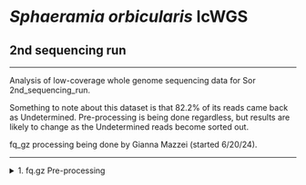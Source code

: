 # _Sphaeramia orbicularis_ lcWGS

## 2nd sequencing run
---
Analysis of low-coverage whole genome sequencing data for Sor 2nd_sequencing_run.

Something to note about this dataset is that 82.2% of its reads came back as Undetermined. Pre-processing is being done regardless, but results are likely to change as the Undetermined reads become sorted out. 

fq_gz processing being done by Gianna Mazzei (started 6/20/24).

---
<details><summary>1. fq.gz Pre-processing</summary>

## 1. fq.gz Pre-processing
→ (*) _denotes steps with MultiQC Report Analyses_
<details><summary>0. Set-up</summary>
<p>

## 0. Set-up

Began by making a new repo on Github titled "pire_sphareamia_orbicularis_lcwgs" 

Then went to my terminal and cloned the repo
```
[hpc-0356@wahab-01 ~]$ cd /archive/carpenterlab/pire/
[hpc-0356@wahab-01 pire]$ git clone {https://github.com/philippinespire/pire_sphaeramia_orbicularis_lcwgs}
```
Get a .gitignore file from another PIRE species repo and copy it here, then push this file to github.
```
[hpc-0356@wahab-01 pire]$ cd pire_sphaeramia_orbicularis_lcwgs
[hpc-0356@wahab-01 pire_sphaeramia_orbicularis_lcwgs]$ cp ../pire_taeniamia_zosterophora_lcwgs/.gitignore .
[hpc-0356@wahab-01 pire_sphaeramia_orbicularis_lcwgs]$ git pull
[hpc-0356@wahab-01 pire_sphaeramia_orbicularis_lcwgs]$ git add .gitignore
[hpc-0356@wahab-01 pire_sphaeramia_orbicularis_lcwgs]$ git commit -m "add gitignore"
[hpc-0356@wahab-01 pire_sphaeramia_orbicularis_lcwgs]$ git push
```
Make second sequencing run directory
```
[hpc-0356@wahab-01 pire_sphaeramia_orbicularis_lcwgs]$ mkdir 2nd_sequencing_run
```
</p>

---
</details>


<details><summary>1. Get raw data</summary>
<p>

## 1. Get raw data

```

[hpc-0356@wahab-01 pire_sphaeramia_orbicularis_lcwgs]$ cd 2nd_sequencing_run
[hpc-0356@wahab-01 2nd_sequencing_run]$ rsync -r /archive/carpenterlab/pire/downloads/sphaeramia_orbicularis/2nd_sequencing_run_lcwgs/fq_raw 2nd_sequencing_run
```

</p>

---
</details>

<details><summary>2. Proofread the decode file</summary>
<p>

## 2. Proofread the decode file
```
[hpc-0356@wahab-01 fq_raw]$ cat Sor_lcwgs-SeqLane_SequenceNameDecode.tsv
```
Checked that I have sequencing data for all individuals in the decode file
```
[hpc-0356@wahab-01 fq_raw]$ ls *1.fq.gz | wc -l 
142
[hpc-0356@wahab-01 fq_raw]$ ls *2.fq.gz | wc -l
142
```
Number of lines:
```
[hpc-0356@wahab-01 fq_raw]$ wc -l Sor_lcwgs-SeqLane_SequenceNameDecode.tsv
71 Sor_lcwgs-SeqLane_SequenceNameDecode.tsv
```
Are there duplicates?
```
[hpc-0356@wahab-01 fq_raw]$ cat Sor_lcwgs-SeqLane_SequenceNameDecode.tsv| sort | uniq | wc -l
71
```
***Skip steps 3 and 4***

</p>

---
</details>

<details><summary>5. Perform a renaming dry run</summary>
<p>

## 5. Perform a renaming dry run

```
[hpc-0356@wahab-01 fq_raw]$ salloc
[hpc-0356@d1-w6420a-24 fq_raw]$ bash /home/e1garcia/shotgun_PIRE/pire_fq_gz_processing/renameFQGZ.bash Sor_lcwgs-SeqLane_SequenceNameDecode.tsv
```

</p>

---
</details>

<details><summary>6. Rename the files</summary>

## 6. Rename the files
```
[hpc-0356@d1-w6420a-24 fq_raw]$ bash /home/e1garcia/shotgun_PIRE/pire_fq_gz_processing/renameFQGZ.bash Sor_lcwgs-SeqLane_SequenceNameDecode.tsv rename
```
---
</details>

<details><summary>7. Check the quality of raw data (*)</summary>
<p>

## 7. Check the quality of raw data (*)

Executed `Multi_FASTQC.sh` 

```
[hpc-0356@d1-w6420a-24 2nd_sequencing_run]$ sbatch /home/e1garcia/shotgun_PIRE/pire_fq_gz_processing/Multi_FASTQC.sh "fq_raw" "fqc_raw_report"  "fq.gz"
```

### MultiQC output (fq_raw/fqc_raw_report.html):
* "Undetermined" read count is 317.9 mil
	* All other reads are between 0-4.6 mil
	* Potential problem with demultiplexing -> (TBD) 
* GC content is higher on average for albatross samples
* Smaller secondary peak around 62% for Per Sequence GC Content
* High adapter content


```  
‣ % duplication - 
	• Alb: 6.2 - 24.5%
 	• Contemp: 10.3 - 33.2%
	• Undertermined: 28.1 - 30.5%
‣ GC content - 
	• Alb: 45 - 54%
 	• Contemp: 39 - 46%
	• Undetermined: 41 - 42%
‣ number of reads - 
	• Alb: 0 - 0.9 mil
 	• Contemp: 0.4 - 4.6 mil
	• Undetermined: 317.9 mil
```
<details><summary>* Multi_FASTQC Report:</summary>
<p>
  
```
Sample Name				% Dups	% GC	M Seqs
Sor-ACeb_001-Ex1-8E-lcwgs-1-2.1		13.1%	42%	0.9
Sor-ACeb_001-Ex1-8E-lcwgs-1-2.2		14.0%	43%	0.9
Sor-ACeb_002-Ex1-9E-lcwgs-1-2.1		21.0%	48%	0.1
Sor-ACeb_002-Ex1-9E-lcwgs-1-2.2		22.0%	50%	0.1
Sor-ACeb_003-Ex1-10E-lcwgs-1-2.1	8.8%	45%	0.3
Sor-ACeb_003-Ex1-10E-lcwgs-1-2.2	9.8%	47%	0.3
Sor-ACeb_004-Ex1-11E-lcwgs-1-2.1	19.5%	50%	0.3
Sor-ACeb_004-Ex1-11E-lcwgs-1-2.2	20.0%	52%	0.3
Sor-ACeb_005-Ex1-12E-lcwgs-1-2.1	18.5%	48%	0.1
Sor-ACeb_005-Ex1-12E-lcwgs-1-2.2	19.8%	51%	0.1
Sor-ACeb_006-Ex1-1F-lcwgs-1-2.1		11.8%	47%	0.0
Sor-ACeb_006-Ex1-1F-lcwgs-1-2.2		13.1%	48%	0.0
Sor-ACeb_007-Ex1-2F-lcwgs-1-2.1		11.4%	47%	0.0
Sor-ACeb_007-Ex1-2F-lcwgs-1-2.2		12.7%	48%	0.0
Sor-ACeb_008-Ex1-3F-lcwgs-1-2.1		10.2%	46%	0.0
Sor-ACeb_008-Ex1-3F-lcwgs-1-2.2		11.4%	47%	0.0
Sor-ACeb_009-Ex1-4F-lcwgs-1-2.1		9.1%	47%	0.0
Sor-ACeb_009-Ex1-4F-lcwgs-1-2.2		10.6%	48%	0.0
Sor-ACeb_010-Ex1-5F-lcwgs-1-2.1		13.7%	46%	0.1
Sor-ACeb_010-Ex1-5F-lcwgs-1-2.2		14.7%	48%	0.1
Sor-ACeb_011-Ex1-6F-lcwgs-1-2.1		17.9%	47%	0.0
Sor-ACeb_011-Ex1-6F-lcwgs-1-2.2		19.7%	49%	0.0
Sor-ACeb_012-Ex1-7F-lcwgs-1-2.1		15.5%	45%	0.1
Sor-ACeb_012-Ex1-7F-lcwgs-1-2.2		16.2%	46%	0.1
Sor-ACeb_013-Ex1-8F-lcwgs-1-2.1		19.5%	49%	0.1
Sor-ACeb_013-Ex1-8F-lcwgs-1-2.2		21.1%	50%	0.1
Sor-ACeb_014-Ex1-9F-lcwgs-1-2.1		14.8%	47%	0.0
Sor-ACeb_014-Ex1-9F-lcwgs-1-2.2		15.8%	48%	0.0
Sor-ACeb_015-Ex1-10F-lcwgs-1-2.1	14.7%	45%	0.1
Sor-ACeb_015-Ex1-10F-lcwgs-1-2.2	15.9%	47%	0.1
Sor-ACeb_016-Ex1-11F-lcwgs-1-2.1	19.4%	51%	0.4
Sor-ACeb_016-Ex1-11F-lcwgs-1-2.2	19.7%	54%	0.4
Sor-ACeb_017-Ex1-12F-lcwgs-1-2.1	24.1%	49%	0.3
Sor-ACeb_017-Ex1-12F-lcwgs-1-2.2	24.5%	54%	0.3
Sor-ACeb_018-Ex1-1G-lcwgs-1-2.1		11.4%	44%	0.1
Sor-ACeb_018-Ex1-1G-lcwgs-1-2.2		12.9%	45%	0.1
Sor-ACeb_019-Ex1-3G-lcwgs-1-2.1		7.7%	43%	0.0
Sor-ACeb_019-Ex1-3G-lcwgs-1-2.2		9.4%	44%	0.0
Sor-ACeb_020-Ex1-2G-lcwgs-1-2.1		8.3%	44%	0.0
Sor-ACeb_020-Ex1-2G-lcwgs-1-2.2		10.2%	45%	0.0
Sor-ACeb_021-Ex1-4G-lcwgs-1-2.1		6.2%	45%	0.0
Sor-ACeb_021-Ex1-4G-lcwgs-1-2.2		9.1%	46%	0.0
Sor-ACeb_022-Ex1-5G-lcwgs-1-2.1		14.1%	47%	0.0
Sor-ACeb_022-Ex1-5G-lcwgs-1-2.2		15.6%	49%	0.0
Sor-CPnd_001-Ex1-3E-lcwgs-1-2.1		14.9%	42%	1.5
Sor-CPnd_001-Ex1-3E-lcwgs-1-2.2		16.4%	42%	1.5
Sor-CPnd_002-Ex1-5E-lcwgs-1-2.1		11.1%	43%	0.9
Sor-CPnd_002-Ex1-5E-lcwgs-1-2.2		12.4%	44%	0.9
Sor-CPnd_003-Ex1-2B-lcwgs-1-2.1		12.2%	42%	0.7
Sor-CPnd_003-Ex1-2B-lcwgs-1-2.2		13.8%	43%	0.7
Sor-CPnd_004-Ex1-1G-lcwgs-1-2.1		14.9%	42%	2.1
Sor-CPnd_004-Ex1-1G-lcwgs-1-2.2		16.3%	42%	2.1
Sor-CPnd_005-Ex1-3D-lcwgs-1-2.1		19.6%	40%	1.5
Sor-CPnd_005-Ex1-3D-lcwgs-1-2.2		21.6%	41%	1.5
Sor-CPnd_006-Ex1-2D-lcwgs-1-2.1		12.6%	43%	1.4
Sor-CPnd_006-Ex1-2D-lcwgs-1-2.2		14.1%	43%	1.4
Sor-CPnd_007-Ex1-1C-lcwgs-1-2.1		13.9%	43%	0.8
Sor-CPnd_007-Ex1-1C-lcwgs-1-2.2		15.9%	43%	0.8
Sor-CPnd_008-Ex1-1A-lcwgs-1-2.1		28.7%	39%	3.7
Sor-CPnd_008-Ex1-1A-lcwgs-1-2.2		33.2%	40%	3.7
Sor-CPnd_009-Ex1-6A-lcwgs-1-2.1		22.0%	41%	3.3
Sor-CPnd_009-Ex1-6A-lcwgs-1-2.2		24.2%	42%	3.3
Sor-CPnd_010-Ex1-1H-lcwgs-1-2.1		10.3%	42%	0.5
Sor-CPnd_010-Ex1-1H-lcwgs-1-2.2		12.0%	42%	0.5
Sor-CPnd_012-Ex1-5B-lcwgs-1-2.1		14.2%	42%	0.5
Sor-CPnd_012-Ex1-5B-lcwgs-1-2.2		15.7%	44%	0.5
Sor-CPnd_013-Ex1-7F-lcwgs-1-2.1		10.8%	43%	0.8
Sor-CPnd_013-Ex1-7F-lcwgs-1-2.2		12.7%	43%	0.8
Sor-CPnd_014-Ex1-1F-lcwgs-1-2.1		15.9%	42%	4.6
Sor-CPnd_014-Ex1-1F-lcwgs-1-2.2		17.3%	42%	4.6
Sor-CPnd_015-Ex1-5F-lcwgs-1-2.1		10.9%	44%	0.5
Sor-CPnd_015-Ex1-5F-lcwgs-1-2.2		12.4%	45%	0.5
Sor-CPnd_016-Ex1-1B-lcwgs-1-2.1		23.2%	40%	1.5
Sor-CPnd_016-Ex1-1B-lcwgs-1-2.2		26.0%	41%	1.5
Sor-CPnd_017-Ex1-3G-lcwgs-1-2.1		11.1%	42%	0.6
Sor-CPnd_017-Ex1-3G-lcwgs-1-2.2		12.6%	42%	0.6
Sor-CPnd_018-Ex1-1E-lcwgs-1-2.1		14.0%	43%	2.2
Sor-CPnd_018-Ex1-1E-lcwgs-1-2.2		15.6%	43%	2.2
Sor-CPnd_019-Ex1-6G-lcwgs-1-2.1		18.6%	42%	1.4
Sor-CPnd_019-Ex1-6G-lcwgs-1-2.2		20.3%	43%	1.4
Sor-CPnd_020-Ex1-2E-lcwgs-1-2.1		14.3%	41%	1.6
Sor-CPnd_020-Ex1-2E-lcwgs-1-2.2		15.8%	42%	1.6
Sor-CPnd_022-Ex1-7C-lcwgs-1-2.1		19.9%	42%	1.6
Sor-CPnd_022-Ex1-7C-lcwgs-1-2.2		22.0%	43%	1.6
Sor-CPnd_024-Ex1-5G-lcwgs-1-2.1		11.0%	43%	0.4
Sor-CPnd_024-Ex1-5G-lcwgs-1-2.2		12.3%	44%	0.4
Sor-CPnd_026-Ex1-3H-lcwgs-1-2.1		14.8%	41%	0.7
Sor-CPnd_026-Ex1-3H-lcwgs-1-2.2		16.7%	41%	0.7
Sor-CPnd_027-Ex1-3C-lcwgs-1-2.1		19.9%	40%	1.3
Sor-CPnd_027-Ex1-3C-lcwgs-1-2.2		22.1%	41%	1.3
Sor-CPnd_028-Ex1-3A-lcwgs-1-2.1		20.5%	41%	1.7
Sor-CPnd_028-Ex1-3A-lcwgs-1-2.2		22.7%	41%	1.7
Sor-CPnd_029-Ex1-8E-lcwgs-1-2.1		18.6%	42%	2.4
Sor-CPnd_029-Ex1-8E-lcwgs-1-2.2		20.6%	42%	2.4
Sor-CPnd_030-Ex1-2H-lcwgs-1-2.1		11.8%	42%	0.8
Sor-CPnd_030-Ex1-2H-lcwgs-1-2.2		13.2%	43%	0.8
Sor-CPnd_031-Ex1-5D-lcwgs-1-2.1		15.5%	41%	1.1
Sor-CPnd_031-Ex1-5D-lcwgs-1-2.2		17.5%	42%	1.1
Sor-CPnd_033-Ex1-2F-lcwgs-1-2.1		11.2%	42%	0.7
Sor-CPnd_033-Ex1-2F-lcwgs-1-2.2		12.7%	42%	0.7
Sor-CPnd_034-Ex1-4G-lcwgs-1-2.1		11.9%	44%	0.4
Sor-CPnd_034-Ex1-4G-lcwgs-1-2.2		13.0%	45%	0.4
Sor-CPnd_036-Ex1-5C-lcwgs-1-2.1		16.0%	42%	1.1
Sor-CPnd_036-Ex1-5C-lcwgs-1-2.2		17.7%	44%	1.1
Sor-CPnd_037-Ex1-6C-lcwgs-1-2.1		25.8%	42%	1.5
Sor-CPnd_037-Ex1-6C-lcwgs-1-2.2		27.8%	45%	1.5
Sor-CPnd_038-Ex1-2A-lcwgs-1-2.1		17.7%	41%	1.1
Sor-CPnd_038-Ex1-2A-lcwgs-1-2.2		20.0%	41%	1.1
Sor-CPnd_041-Ex1-7A-lcwgs-1-2.1		15.5%	43%	1.8
Sor-CPnd_041-Ex1-7A-lcwgs-1-2.2		17.2%	43%	1.8
Sor-CPnd_043-Ex1-1D-lcwgs-1-2.1		18.3%	41%	2.2
Sor-CPnd_043-Ex1-1D-lcwgs-1-2.2		20.3%	41%	2.2
Sor-CPnd_044-Ex1-8G-lcwgs-1-2.1		15.2%	43%	1.3
Sor-CPnd_044-Ex1-8G-lcwgs-1-2.2		16.6%	43%	1.3
Sor-CPnd_045-Ex1-7B-lcwgs-1-2.1		20.9%	41%	1.8
Sor-CPnd_045-Ex1-7B-lcwgs-1-2.2		23.1%	42%	1.8
Sor-CPnd_046-Ex1-5A-lcwgs-1-2.1		15.4%	44%	0.5
Sor-CPnd_046-Ex1-5A-lcwgs-1-2.2		17.1%	46%	0.5
Sor-CPnd_049-Ex1-3B-lcwgs-1-2.1		13.2%	41%	0.5
Sor-CPnd_049-Ex1-3B-lcwgs-1-2.2		15.0%	42%	0.5
Sor-CPnd_050-Ex1-3F-lcwgs-1-2.1		16.8%	42%	2.0
Sor-CPnd_050-Ex1-3F-lcwgs-1-2.2		18.6%	42%	2.0
Sor-CPnd_052-Ex1-6D-lcwgs-1-2.1		13.8%	42%	1.0
Sor-CPnd_052-Ex1-6D-lcwgs-1-2.2		15.5%	43%	1.0
Sor-CPnd_053-Ex1-2C-lcwgs-1-2.1		15.9%	41%	1.0
Sor-CPnd_053-Ex1-2C-lcwgs-1-2.2		18.0%	42%	1.0
Sor-CPnd_054-Ex1-8F-lcwgs-1-2.1		10.7%	45%	0.5
Sor-CPnd_054-Ex1-8F-lcwgs-1-2.2		12.2%	46%	0.5
Sor-CPnd_055-Ex1-7G-lcwgs-1-2.1		14.9%	43%	1.3
Sor-CPnd_055-Ex1-7G-lcwgs-1-2.2		16.4%	43%	1.3
Sor-CPnd_058-Ex1-2G-lcwgs-1-2.1		10.5%	42%	0.7
Sor-CPnd_058-Ex1-2G-lcwgs-1-2.2		11.8%	42%	0.7
Sor-CPnd_063-Ex1-7D-lcwgs-1-2.1		14.2%	43%	1.3
Sor-CPnd_063-Ex1-7D-lcwgs-1-2.2		15.8%	43%	1.3
Sor-CPnd_066-Ex1-8B-lcwgs-1-2.1		17.2%	42%	0.9
Sor-CPnd_066-Ex1-8B-lcwgs-1-2.2		19.1%	43%	0.9
Sor-CPnd_069-Ex1-6B-lcwgs-1-2.1		22.3%	41%	1.2
Sor-CPnd_069-Ex1-6B-lcwgs-1-2.2		24.5%	43%	1.2
Sor-CPnd_072-Ex1-8C-lcwgs-1-2.1		25.0%	41%	2.7
Sor-CPnd_072-Ex1-8C-lcwgs-1-2.2		27.9%	42%	2.7

Undetermined.1				28.1%	41%	317.9
Undetermined.2				30.5%	42%	317.9
```
  
</p>
</details>

</p>

---
</details>

<details><summary>8. First trim (*)</summary>
<p>

## 8. First trim (*)
```
[hpc-0356@d1-w6420a-24 2nd_sequencing_run]$ sbatch /home/e1garcia/shotgun_PIRE/pire_fq_gz_processing/runFASTP_1st_trim.sbatch fq_raw fq_fp1
```

### Review the FastQC output (fq_fp1/1st_fastp_report.html):
After 1st trim:
*  High % adapter levels for Albatross samples, more variable for Contemporary
*  Low number of reads, besides the undetermined sample

```  
‣ % duplication - 
    	• Alb: 5-15.9%
	• Contemp: 9.2-32.9%
	• Undetermined: 19.5%	
‣ GC content -
    	• Alb: 32.7-45%
	• Contemp: 37-39%
	• Undetermined: 37.9%	
‣ passing filter - 
    	• Alb: 83.8-96%
     	• Contemp: 91.9-97.4%
	• Undetermined: 95.7%	
‣ % adapter - 
    	• Alb: 61.8-96.3%
     	• Contemp: 17.2-71.8%
	• Undetermined: 54.4%
‣ number of reads - 
    	• Alb: 0-1.6 mil
     	• Contemp: 0.8-9 mil
	• Undetermined: 635.8 mil
```
<details><summary>* 1st FASTP Report:</summary>
<p>
  
```
Sample Name	      % Duplication  GC content  % PF	% Adapter
Sor-ACeb_001-Ex1-8E-lcwgs-1-2	8.3%	32.7%	94.8%	90.2%
Sor-ACeb_002-Ex1-9E-lcwgs-1-2	9.7%	38.7%	89.3%	83.1%
Sor-ACeb_003-Ex1-10E-lcwgs-1-2	7.7%	35.7%	96.0%	96.3%
Sor-ACeb_004-Ex1-11E-lcwgs-1-2	6.6%	36.7%	86.8%	92.2%
Sor-ACeb_005-Ex1-12E-lcwgs-1-2	11.4%	42.4%	89.9%	75.6%
Sor-ACeb_006-Ex1-1F-lcwgs-1-2	7.0%	39.1%	92.6%	83.3%
Sor-ACeb_007-Ex1-2F-lcwgs-1-2	6.5%	38.2%	91.1%	81.9%
Sor-ACeb_008-Ex1-3F-lcwgs-1-2	7.3%	36.1%	93.7%	89.4%
Sor-ACeb_009-Ex1-4F-lcwgs-1-2	6.9%	36.2%	93.6%	94.3%
Sor-ACeb_010-Ex1-5F-lcwgs-1-2	8.4%	38.4%	92.5%	89.3%
Sor-ACeb_011-Ex1-6F-lcwgs-1-2	14.8%	43.9%	93.6%	62.2%
Sor-ACeb_012-Ex1-7F-lcwgs-1-2	7.9%	36.1%	93.5%	90.7%
Sor-ACeb_013-Ex1-8F-lcwgs-1-2	15.9%	45.1%	93.6%	61.8%
Sor-ACeb_014-Ex1-9F-lcwgs-1-2	10.9%	39.7%	93.4%	82.6%
Sor-ACeb_015-Ex1-10F-lcwgs-1-2	9.3%	37.6%	92.3%	88.5%
Sor-ACeb_016-Ex1-11F-lcwgs-1-2	6.5%	39.5%	85.9%	91.3%
Sor-ACeb_017-Ex1-12F-lcwgs-1-2	9.3%	38.9%	83.8%	86.6%
Sor-ACeb_018-Ex1-1G-lcwgs-1-2	8.2%	37.5%	94.7%	82.0%
Sor-ACeb_019-Ex1-3G-lcwgs-1-2	5.7%	36.5%	94.6%	77.1%
Sor-ACeb_020-Ex1-2G-lcwgs-1-2	6.0%	36.9%	93.2%	78.9%
Sor-ACeb_021-Ex1-4G-lcwgs-1-2	5.0%	36.4%	93.5%	86.8%
Sor-ACeb_022-Ex1-5G-lcwgs-1-2	11.5%	43.5%	93.3%	70.9%
Sor-CPnd_001-Ex1-3E-lcwgs-1-2	13.0%	37.7%	96.7%	65.6%
Sor-CPnd_002-Ex1-5E-lcwgs-1-2	11.5%	38.4%	95.9%	71.8%
Sor-CPnd_003-Ex1-2B-lcwgs-1-2	14.5%	38.6%	96.6%	57.9%
Sor-CPnd_004-Ex1-1G-lcwgs-1-2	11.5%	38.0%	97.1%	64.6%
Sor-CPnd_005-Ex1-3D-lcwgs-1-2	18.0%	38.0%	96.9%	43.3%
Sor-CPnd_006-Ex1-2D-lcwgs-1-2	14.1%	38.2%	96.4%	62.2%
Sor-CPnd_007-Ex1-1C-lcwgs-1-2	13.4%	39.3%	96.2%	55.2%
Sor-CPnd_008-Ex1-1A-lcwgs-1-2	32.9%	38.5%	96.4%	17.2%
Sor-CPnd_009-Ex1-6A-lcwgs-1-2	22.8%	38.8%	96.6%	47.6%
Sor-CPnd_010-Ex1-1H-lcwgs-1-2	10.9%	38.1%	96.9%	60.8%
Sor-CPnd_012-Ex1-5B-lcwgs-1-2	15.0%	38.5%	95.1%	56.9%
Sor-CPnd_013-Ex1-7F-lcwgs-1-2	12.1%	37.8%	96.0%	61.6%
Sor-CPnd_014-Ex1-1F-lcwgs-1-2	14.8%	38.3%	97.4%	58.1%
Sor-CPnd_015-Ex1-5F-lcwgs-1-2	10.8%	38.7%	94.6%	69.1%
Sor-CPnd_016-Ex1-1B-lcwgs-1-2	21.3%	38.5%	96.4%	29.3%
Sor-CPnd_017-Ex1-3G-lcwgs-1-2	10.8%	37.5%	96.6%	67.0%
Sor-CPnd_018-Ex1-1E-lcwgs-1-2	13.2%	38.3%	97.1%	63.8%
Sor-CPnd_019-Ex1-6G-lcwgs-1-2	16.5%	38.3%	96.2%	58.4%
Sor-CPnd_020-Ex1-2E-lcwgs-1-2	15.7%	37.7%	96.5%	57.8%
Sor-CPnd_022-Ex1-7C-lcwgs-1-2	17.6%	37.9%	95.7%	51.2%
Sor-CPnd_024-Ex1-5G-lcwgs-1-2	11.2%	38.1%	95.5%	67.8%
Sor-CPnd_026-Ex1-3H-lcwgs-1-2	16.0%	37.9%	97.0%	52.2%
Sor-CPnd_027-Ex1-3C-lcwgs-1-2	20.1%	38.1%	96.9%	41.1%
Sor-CPnd_028-Ex1-3A-lcwgs-1-2	19.8%	38.2%	96.5%	45.0%
Sor-CPnd_029-Ex1-8E-lcwgs-1-2	15.7%	37.4%	96.0%	57.8%
Sor-CPnd_030-Ex1-2H-lcwgs-1-2	13.5%	38.1%	96.6%	63.5%
Sor-CPnd_031-Ex1-5D-lcwgs-1-2	17.5%	38.2%	96.6%	51.2%
Sor-CPnd_033-Ex1-2F-lcwgs-1-2	12.5%	37.6%	96.2%	61.5%
Sor-CPnd_034-Ex1-4G-lcwgs-1-2	11.8%	38.5%	95.5%	71.0%
Sor-CPnd_036-Ex1-5C-lcwgs-1-2	16.2%	37.9%	94.9%	59.3%
Sor-CPnd_037-Ex1-6C-lcwgs-1-2	20.3%	38.1%	92.0%	51.3%
Sor-CPnd_038-Ex1-2A-lcwgs-1-2	21.4%	38.1%	96.4%	41.4%
Sor-CPnd_041-Ex1-7A-lcwgs-1-2	13.2%	39.0%	95.9%	63.8%
Sor-CPnd_043-Ex1-1D-lcwgs-1-2	15.7%	38.1%	96.9%	49.3%
Sor-CPnd_044-Ex1-8G-lcwgs-1-2	13.1%	37.7%	95.4%	61.7%
Sor-CPnd_045-Ex1-7B-lcwgs-1-2	18.5%	38.2%	96.1%	43.8%
Sor-CPnd_046-Ex1-5A-lcwgs-1-2	12.3%	38.4%	91.9%	65.9%
Sor-CPnd_049-Ex1-3B-lcwgs-1-2	14.2%	38.1%	96.9%	55.8%
Sor-CPnd_050-Ex1-3F-lcwgs-1-2	14.5%	38.1%	96.8%	58.7%
Sor-CPnd_052-Ex1-6D-lcwgs-1-2	12.7%	37.5%	95.7%	68.8%
Sor-CPnd_053-Ex1-2C-lcwgs-1-2	18.8%	38.2%	96.2%	48.7%
Sor-CPnd_054-Ex1-8F-lcwgs-1-2	9.2%	38.2%	94.1%	71.4%
Sor-CPnd_055-Ex1-7G-lcwgs-1-2	11.1%	37.3%	95.3%	67.0%
Sor-CPnd_058-Ex1-2G-lcwgs-1-2	11.4%	37.2%	96.3%	67.1%
Sor-CPnd_063-Ex1-7D-lcwgs-1-2	12.2%	37.8%	96.1%	64.0%
Sor-CPnd_066-Ex1-8B-lcwgs-1-2	16.8%	38.2%	95.0%	48.9%
Sor-CPnd_069-Ex1-6B-lcwgs-1-2	21.6%	38.5%	95.0%	44.7%
Sor-CPnd_072-Ex1-8C-lcwgs-1-2	23.4%	38.2%	95.6%	37.1%

Undetermined			19.5%	37.9%	95.7%	54.4%
```

</p>
</details>

</p>

---
</details>

<details><summary>9. Remove duplicates with clumpify (*)</summary>
<p>

## 9. Remove duplicates with clumpify (*)

### 9a. Remove duplicates
```
[hpc-0356@wahab-01 2nd_sequencing_run]$ bash /home/e1garcia/shotgun_PIRE/pire_fq_gz_processing/runCLUMPIFY_r1r2_array.bash fq_fp1 fq_fp1_clmp /scratch/hpc-0356 20
```

### 9c. Check duplicate removal success

Clumpify Successfully worked on all samples

```
[hpc-0356@wahab-01 2nd_sequencing_run]$ salloc
[hpc-0356@d1-w6420a-13 2nd_sequencing_run]$ enable_lmod
[hpc-0356@d1-w6420a-13 2nd_sequencing_run]$ module load container_env R/4.3 
[hpc-0356@d1-w6420a-13 2nd_sequencing_run]$ crun R < /home/e1garcia/shotgun_PIRE/pire_fq_gz_processing/checkClumpify_EG.R --no-save
[hpc-0356@d1-w6420a-13 2nd_sequencing_run]$ exit
```

### 9d. Clean the scratch drive

```
[hpc-0356@wahab-01 2nd_sequencing_run]$ sbatch /home/e1garcia/shotgun_PIRE/pire_fq_gz_processing/cleanSCRATCH.sbatch /scratch/hpc-0356 "*clumpify*temp*"
Submitted batch job 3274081
```

### 9e. Generate metadata on deduplicated FASTQ files (*)

```
[hpc-0356@wahab-01 2nd_sequencing_run]$ sbatch /home/e1garcia/shotgun_PIRE/pire_fq_gz_processing/Multi_FASTQC.sh "fq_fp1_clmp" "fqc_clmp_report"  "fq.gz"
Submitted batch job 3274084
```

**Results** (fq_fp1_clmp/fqc_clmp_report.html): 
* no samples found with any adapter content
* GC content remained the same
* 35/44 Albatross samples flagged or failed for Per Sequence GC Content
	* 1 Contemporary flagged: `Sor-CPnd_038-Ex1-2A-lcwgs-1-2.clmp.r1`

```
‣ % duplication - 
    • Alb: 0.3-1.9%
    • Contemp: 0.9-5.9%
    • Undetermined: 6.2 - 8.0%
‣ GC content - 
    • Alb: 32 - 44%
    • Contemp: 37 - 39%
    • Undetermined: 37%
‣ length - 
    • Alb: 70-105 bp
    • Contemp: 99-139 bp
    • Undetermined: 122 bp
‣ number of reads -
    • Alb: 0.0-0.7 mil
    • Contemp: 0.3-3.7 mil
    • Undetermined: 199.7 mil
```

<details><summary>* 1st FASTP Report:</summary>
<p>
	
```
Sample Name				% Dups	% GC	Length	M Seqs
Sor-ACeb_001-Ex1-8E-lcwgs-1-2.clmp.r1	1.0%	32%	90 bp	0.7
Sor-ACeb_001-Ex1-8E-lcwgs-1-2.clmp.r2	1.2%	32%	90 bp	0.7
Sor-ACeb_002-Ex1-9E-lcwgs-1-2.clmp.r1	1.4%	38%	88 bp	0.1
Sor-ACeb_002-Ex1-9E-lcwgs-1-2.clmp.r2	1.4%	38%	88 bp	0.1
Sor-ACeb_003-Ex1-10E-lcwgs-1-2.clmp.r1	0.3%	35%	76 bp	0.3
Sor-ACeb_003-Ex1-10E-lcwgs-1-2.clmp.r2	0.4%	35%	76 bp	0.3
Sor-ACeb_004-Ex1-11E-lcwgs-1-2.clmp.r1	0.7%	36%	70 bp	0.2
Sor-ACeb_004-Ex1-11E-lcwgs-1-2.clmp.r2	0.6%	36%	70 bp	0.2
Sor-ACeb_005-Ex1-12E-lcwgs-1-2.clmp.r1	1.3%	41%	95 bp	0.0
Sor-ACeb_005-Ex1-12E-lcwgs-1-2.clmp.r2	1.3%	41%	95 bp	0.0
Sor-ACeb_006-Ex1-1F-lcwgs-1-2.clmp.r1	0.7%	39%	91 bp	0.0
Sor-ACeb_006-Ex1-1F-lcwgs-1-2.clmp.r2	0.8%	39%	91 bp	0.0
Sor-ACeb_007-Ex1-2F-lcwgs-1-2.clmp.r1	0.7%	38%	90 bp	0.0
Sor-ACeb_007-Ex1-2F-lcwgs-1-2.clmp.r2	0.7%	38%	90 bp	0.0
Sor-ACeb_008-Ex1-3F-lcwgs-1-2.clmp.r1	0.4%	36%	82 bp	0.0
Sor-ACeb_008-Ex1-3F-lcwgs-1-2.clmp.r2	0.5%	36%	82 bp	0.0
Sor-ACeb_009-Ex1-4F-lcwgs-1-2.clmp.r1	0.3%	36%	75 bp	0.0
Sor-ACeb_009-Ex1-4F-lcwgs-1-2.clmp.r2	0.5%	36%	76 bp	0.0
Sor-ACeb_010-Ex1-5F-lcwgs-1-2.clmp.r1	0.9%	38%	84 bp	0.1
Sor-ACeb_010-Ex1-5F-lcwgs-1-2.clmp.r2	0.9%	38%	84 bp	0.1
Sor-ACeb_011-Ex1-6F-lcwgs-1-2.clmp.r1	1.5%	43%	105 bp	0.0
Sor-ACeb_011-Ex1-6F-lcwgs-1-2.clmp.r2	1.7%	43%	105 bp	0.0
Sor-ACeb_012-Ex1-7F-lcwgs-1-2.clmp.r1	1.2%	36%	88 bp	0.1
Sor-ACeb_012-Ex1-7F-lcwgs-1-2.clmp.r2	1.1%	36%	88 bp	0.1
Sor-ACeb_013-Ex1-8F-lcwgs-1-2.clmp.r1	1.8%	44%	105 bp	0.0
Sor-ACeb_013-Ex1-8F-lcwgs-1-2.clmp.r2	1.9%	44%	105 bp	0.0
Sor-ACeb_014-Ex1-9F-lcwgs-1-2.clmp.r1	1.2%	39%	88 bp	0.0
Sor-ACeb_014-Ex1-9F-lcwgs-1-2.clmp.r2	1.2%	39%	88 bp	0.0
Sor-ACeb_015-Ex1-10F-lcwgs-1-2.clmp.r1	1.0%	37%	88 bp	0.0
Sor-ACeb_015-Ex1-10F-lcwgs-1-2.clmp.r2	0.9%	37%	88 bp	0.0
Sor-ACeb_016-Ex1-11F-lcwgs-1-2.clmp.r1	0.7%	39%	71 bp	0.3
Sor-ACeb_016-Ex1-11F-lcwgs-1-2.clmp.r2	0.7%	39%	71 bp	0.3
Sor-ACeb_017-Ex1-12F-lcwgs-1-2.clmp.r1	1.0%	38%	80 bp	0.2
Sor-ACeb_017-Ex1-12F-lcwgs-1-2.clmp.r2	0.9%	38%	80 bp	0.2
Sor-ACeb_018-Ex1-1G-lcwgs-1-2.clmp.r1	0.9%	37%	99 bp	0.0
Sor-ACeb_018-Ex1-1G-lcwgs-1-2.clmp.r2	1.1%	37%	99 bp	0.0
Sor-ACeb_019-Ex1-3G-lcwgs-1-2.clmp.r1	0.5%	36%	99 bp	0.0
Sor-ACeb_019-Ex1-3G-lcwgs-1-2.clmp.r2	0.8%	36%	99 bp	0.0
Sor-ACeb_020-Ex1-2G-lcwgs-1-2.clmp.r1	0.7%	36%	96 bp	0.0
Sor-ACeb_020-Ex1-2G-lcwgs-1-2.clmp.r2	1.0%	36%	96 bp	0.0
Sor-ACeb_021-Ex1-4G-lcwgs-1-2.clmp.r1	0.8%	36%	87 bp	0.0
Sor-ACeb_021-Ex1-4G-lcwgs-1-2.clmp.r2	1.2%	36%	87 bp	0.0
Sor-ACeb_022-Ex1-5G-lcwgs-1-2.clmp.r1	1.3%	42%	98 bp	0.0
Sor-ACeb_022-Ex1-5G-lcwgs-1-2.clmp.r2	1.4%	42%	98 bp	0.0
Sor-CPnd_001-Ex1-3E-lcwgs-1-2.clmp.r1	1.5%	37%	110 bp	1.3
Sor-CPnd_001-Ex1-3E-lcwgs-1-2.clmp.r2	1.8%	37%	110 bp	1.3
Sor-CPnd_002-Ex1-5E-lcwgs-1-2.clmp.r1	1.2%	38%	99 bp	0.7
Sor-CPnd_002-Ex1-5E-lcwgs-1-2.clmp.r2	1.4%	38%	99 bp	0.7
Sor-CPnd_003-Ex1-2B-lcwgs-1-2.clmp.r1	1.5%	38%	113 bp	0.6
Sor-CPnd_003-Ex1-2B-lcwgs-1-2.clmp.r2	1.8%	38%	113 bp	0.6
Sor-CPnd_004-Ex1-1G-lcwgs-1-2.clmp.r1	1.4%	38%	112 bp	1.7
Sor-CPnd_004-Ex1-1G-lcwgs-1-2.clmp.r2	1.7%	38%	112 bp	1.7
Sor-CPnd_005-Ex1-3D-lcwgs-1-2.clmp.r1	2.3%	38%	126 bp	1.2
Sor-CPnd_005-Ex1-3D-lcwgs-1-2.clmp.r2	2.8%	38%	126 bp	1.2
Sor-CPnd_006-Ex1-2D-lcwgs-1-2.clmp.r1	1.6%	38%	109 bp	1.1
Sor-CPnd_006-Ex1-2D-lcwgs-1-2.clmp.r2	1.9%	38%	109 bp	1.1
Sor-CPnd_007-Ex1-1C-lcwgs-1-2.clmp.r1	1.4%	39%	117 bp	0.6
Sor-CPnd_007-Ex1-1C-lcwgs-1-2.clmp.r2	1.7%	39%	117 bp	0.6
Sor-CPnd_008-Ex1-1A-lcwgs-1-2.clmp.r1	4.2%	38%	139 bp	2.4
Sor-CPnd_008-Ex1-1A-lcwgs-1-2.clmp.r2	5.9%	38%	139 bp	2.4
Sor-CPnd_009-Ex1-6A-lcwgs-1-2.clmp.r1	2.4%	38%	121 bp	2.4
Sor-CPnd_009-Ex1-6A-lcwgs-1-2.clmp.r2	3.3%	38%	121 bp	2.4
Sor-CPnd_010-Ex1-1H-lcwgs-1-2.clmp.r1	1.1%	38%	114 bp	0.4
Sor-CPnd_010-Ex1-1H-lcwgs-1-2.clmp.r2	1.5%	38%	114 bp	0.4
Sor-CPnd_012-Ex1-5B-lcwgs-1-2.clmp.r1	1.5%	38%	111 bp	0.4
Sor-CPnd_012-Ex1-5B-lcwgs-1-2.clmp.r2	1.9%	38%	111 bp	0.4
Sor-CPnd_013-Ex1-7F-lcwgs-1-2.clmp.r1	1.3%	37%	112 bp	0.7
Sor-CPnd_013-Ex1-7F-lcwgs-1-2.clmp.r2	1.7%	37%	112 bp	0.7
Sor-CPnd_014-Ex1-1F-lcwgs-1-2.clmp.r1	2.0%	38%	117 bp	3.7
Sor-CPnd_014-Ex1-1F-lcwgs-1-2.clmp.r2	2.6%	38%	117 bp	3.7
Sor-CPnd_015-Ex1-5F-lcwgs-1-2.clmp.r1	1.1%	38%	100 bp	0.4
Sor-CPnd_015-Ex1-5F-lcwgs-1-2.clmp.r2	1.3%	38%	100 bp	0.4
Sor-CPnd_016-Ex1-1B-lcwgs-1-2.clmp.r1	2.4%	38%	133 bp	1.1
Sor-CPnd_016-Ex1-1B-lcwgs-1-2.clmp.r2	3.1%	38%	133 bp	1.1
Sor-CPnd_017-Ex1-3G-lcwgs-1-2.clmp.r1	1.1%	37%	108 bp	0.5
Sor-CPnd_017-Ex1-3G-lcwgs-1-2.clmp.r2	1.4%	37%	108 bp	0.5
Sor-CPnd_018-Ex1-1E-lcwgs-1-2.clmp.r1	1.4%	38%	111 bp	1.8
Sor-CPnd_018-Ex1-1E-lcwgs-1-2.clmp.r2	1.9%	38%	111 bp	1.8
Sor-CPnd_019-Ex1-6G-lcwgs-1-2.clmp.r1	1.7%	38%	111 bp	1.1
Sor-CPnd_019-Ex1-6G-lcwgs-1-2.clmp.r2	2.2%	38%	111 bp	1.1
Sor-CPnd_020-Ex1-2E-lcwgs-1-2.clmp.r1	1.8%	37%	114 bp	1.3
Sor-CPnd_020-Ex1-2E-lcwgs-1-2.clmp.r2	2.3%	37%	115 bp	1.3
Sor-CPnd_022-Ex1-7C-lcwgs-1-2.clmp.r1	1.9%	38%	116 bp	1.3
Sor-CPnd_022-Ex1-7C-lcwgs-1-2.clmp.r2	2.5%	38%	116 bp	1.3
Sor-CPnd_024-Ex1-5G-lcwgs-1-2.clmp.r1	1.2%	38%	103 bp	0.4
Sor-CPnd_024-Ex1-5G-lcwgs-1-2.clmp.r2	1.4%	38%	103 bp	0.4
Sor-CPnd_026-Ex1-3H-lcwgs-1-2.clmp.r1	1.7%	38%	119 bp	0.5
Sor-CPnd_026-Ex1-3H-lcwgs-1-2.clmp.r2	2.1%	38%	119 bp	0.5
Sor-CPnd_027-Ex1-3C-lcwgs-1-2.clmp.r1	2.2%	38%	127 bp	1.0
Sor-CPnd_027-Ex1-3C-lcwgs-1-2.clmp.r2	2.8%	38%	127 bp	1.0
Sor-CPnd_028-Ex1-3A-lcwgs-1-2.clmp.r1	2.3%	38%	122 bp	1.3
Sor-CPnd_028-Ex1-3A-lcwgs-1-2.clmp.r2	2.9%	38%	122 bp	1.3
Sor-CPnd_029-Ex1-8E-lcwgs-1-2.clmp.r1	2.0%	37%	111 bp	1.9
Sor-CPnd_029-Ex1-8E-lcwgs-1-2.clmp.r2	2.4%	37%	111 bp	1.9
Sor-CPnd_030-Ex1-2H-lcwgs-1-2.clmp.r1	1.5%	38%	109 bp	0.6
Sor-CPnd_030-Ex1-2H-lcwgs-1-2.clmp.r2	1.8%	38%	109 bp	0.6
Sor-CPnd_031-Ex1-5D-lcwgs-1-2.clmp.r1	2.0%	38%	116 bp	0.9
Sor-CPnd_031-Ex1-5D-lcwgs-1-2.clmp.r2	2.4%	38%	116 bp	0.9
Sor-CPnd_033-Ex1-2F-lcwgs-1-2.clmp.r1	1.5%	37%	113 bp	0.6
Sor-CPnd_033-Ex1-2F-lcwgs-1-2.clmp.r2	1.8%	37%	113 bp	0.6
Sor-CPnd_034-Ex1-4G-lcwgs-1-2.clmp.r1	1.2%	38%	101 bp	0.3
Sor-CPnd_034-Ex1-4G-lcwgs-1-2.clmp.r2	1.4%	38%	101 bp	0.3
Sor-CPnd_036-Ex1-5C-lcwgs-1-2.clmp.r1	1.8%	38%	109 bp	0.9
Sor-CPnd_036-Ex1-5C-lcwgs-1-2.clmp.r2	2.1%	38%	109 bp	0.9
Sor-CPnd_037-Ex1-6C-lcwgs-1-2.clmp.r1	2.2%	38%	115 bp	1.1
Sor-CPnd_037-Ex1-6C-lcwgs-1-2.clmp.r2	2.8%	38%	115 bp	1.1
Sor-CPnd_038-Ex1-2A-lcwgs-1-2.clmp.r1	2.4%	38%	124 bp	0.8
Sor-CPnd_038-Ex1-2A-lcwgs-1-2.clmp.r2	3.0%	38%	124 bp	0.8
Sor-CPnd_041-Ex1-7A-lcwgs-1-2.clmp.r1	1.2%	38%	115 bp	1.5
Sor-CPnd_041-Ex1-7A-lcwgs-1-2.clmp.r2	1.7%	38%	115 bp	1.5
Sor-CPnd_043-Ex1-1D-lcwgs-1-2.clmp.r1	1.9%	38%	121 bp	1.8
Sor-CPnd_043-Ex1-1D-lcwgs-1-2.clmp.r2	2.4%	38%	121 bp	1.8
Sor-CPnd_044-Ex1-8G-lcwgs-1-2.clmp.r1	1.4%	37%	108 bp	1.1
Sor-CPnd_044-Ex1-8G-lcwgs-1-2.clmp.r2	1.8%	37%	108 bp	1.1
Sor-CPnd_045-Ex1-7B-lcwgs-1-2.clmp.r1	2.1%	38%	122 bp	1.4
Sor-CPnd_045-Ex1-7B-lcwgs-1-2.clmp.r2	2.6%	38%	122 bp	1.4
Sor-CPnd_046-Ex1-5A-lcwgs-1-2.clmp.r1	1.2%	38%	104 bp	0.4
Sor-CPnd_046-Ex1-5A-lcwgs-1-2.clmp.r2	1.5%	38%	104 bp	0.4
Sor-CPnd_049-Ex1-3B-lcwgs-1-2.clmp.r1	1.4%	38%	115 bp	0.4
Sor-CPnd_049-Ex1-3B-lcwgs-1-2.clmp.r2	1.8%	38%	115 bp	0.4
Sor-CPnd_050-Ex1-3F-lcwgs-1-2.clmp.r1	1.6%	38%	112 bp	1.6
Sor-CPnd_050-Ex1-3F-lcwgs-1-2.clmp.r2	2.1%	38%	112 bp	1.6
Sor-CPnd_052-Ex1-6D-lcwgs-1-2.clmp.r1	1.3%	37%	105 bp	0.8
Sor-CPnd_052-Ex1-6D-lcwgs-1-2.clmp.r2	1.6%	37%	105 bp	0.8
Sor-CPnd_053-Ex1-2C-lcwgs-1-2.clmp.r1	2.1%	38%	118 bp	0.8
Sor-CPnd_053-Ex1-2C-lcwgs-1-2.clmp.r2	2.6%	38%	118 bp	0.8
Sor-CPnd_054-Ex1-8F-lcwgs-1-2.clmp.r1	0.9%	38%	99 bp	0.4
Sor-CPnd_054-Ex1-8F-lcwgs-1-2.clmp.r2	1.1%	38%	99 bp	0.4
Sor-CPnd_055-Ex1-7G-lcwgs-1-2.clmp.r1	1.3%	37%	106 bp	1.1
Sor-CPnd_055-Ex1-7G-lcwgs-1-2.clmp.r2	1.5%	37%	106 bp	1.1
Sor-CPnd_058-Ex1-2G-lcwgs-1-2.clmp.r1	1.3%	37%	108 bp	0.6
Sor-CPnd_058-Ex1-2G-lcwgs-1-2.clmp.r2	1.6%	37%	108 bp	0.6
Sor-CPnd_063-Ex1-7D-lcwgs-1-2.clmp.r1	1.3%	37%	109 bp	1.1
Sor-CPnd_063-Ex1-7D-lcwgs-1-2.clmp.r2	1.7%	37%	109 bp	1.1
Sor-CPnd_066-Ex1-8B-lcwgs-1-2.clmp.r1	1.7%	38%	117 bp	0.7
Sor-CPnd_066-Ex1-8B-lcwgs-1-2.clmp.r2	2.2%	38%	117 bp	0.7
Sor-CPnd_069-Ex1-6B-lcwgs-1-2.clmp.r1	2.3%	38%	120 bp	0.9
Sor-CPnd_069-Ex1-6B-lcwgs-1-2.clmp.r2	2.9%	38%	120 bp	0.9
Sor-CPnd_072-Ex1-8C-lcwgs-1-2.clmp.r1	2.8%	38%	124 bp	2.0
Sor-CPnd_072-Ex1-8C-lcwgs-1-2.clmp.r2	3.6%	38%	124 bp	2.0

Undetermined.clmp.r1			6.2%	37%	122 bp	199.7
Undetermined.clmp.r2			8.0%	37%	122 bp	199.7
```

</p>
</details>

</p>

---
</details>

<details><summary>10. Second trim (*)</summary>
<p>

## 10. Second trim (*)
 
```
[hpc-0356@wahab-01 2nd_sequencing_run]$ sbatch /home/e1garcia/shotgun_PIRE/pire_fq_gz_processing/runFASTP_2.sbatch fq_fp1_clmp fq_fp1_clmp_fp2 33
```

### Review the FastQC output (fq_fp1_clmp_fp2/2nd_fastp_report.html):
After 2nd trim:
* adapter at or below 1%
* high variability for `Sor-ACeb_021-Ex1-4G` on the fastp: insert size distribution graph

```
‣ % duplication -
	• Alb: 0.4 - 1.4%
	• Contemp: 0.9 - 5.1%
	• Undetermined: 2.7%
‣ GC content -
	• Alb: 32.5 - 44.4%
	• Contemp: 37.2 - 39.3%
	• Undetermined: 37.8%
‣ passing filter -
	• Alb: 98.7 - 99.6%
	• Contemp: 98.3 - 99.3%
	• Undetermined: 98.7%
‣ % adapter -
	• Alb: 0.5 - 0.9%
	• Contemp: 0.2 - 0.6%
	• Undetermined: 0.5%
‣ number of reads -
	• Alb: 0 - 1.4 mil
	• Contemp: 0.6 - 7.3 mil
	• Undetermined: 399 mil
```

<details><summary>* 1st FASTP Report:</summary>
<p>
	
```
Sample Name					% Dups	% GC 	% PF	% Adapter
Sor-ACeb_001-Ex1-8E-lcwgs-1-2.clmp.r1r2_fastp	0.8%	32.5%	99.4%	0.6%
Sor-ACeb_002-Ex1-9E-lcwgs-1-2.clmp.r1r2_fastp	0.8%	38.6%	99.4%	0.6%
Sor-ACeb_003-Ex1-10E-lcwgs-1-2.clmp.r1r2_fastp	0.4%	35.7%	99.6%	0.7%
Sor-ACeb_004-Ex1-11E-lcwgs-1-2.clmp.r1r2_fastp	0.4%	36.9%	99.4%	0.8%
Sor-ACeb_005-Ex1-12E-lcwgs-1-2.clmp.r1r2_fastp	0.9%	41.9%	99.3%	0.7%
Sor-ACeb_006-Ex1-1F-lcwgs-1-2.clmp.r1r2_fastp	0.5%	39.0%	99.1%	0.9%
Sor-ACeb_007-Ex1-2F-lcwgs-1-2.clmp.r1r2_fastp	0.6%	38.2%	99.0%	0.7%
Sor-ACeb_008-Ex1-3F-lcwgs-1-2.clmp.r1r2_fastp	0.4%	36.1%	99.4%	0.6%
Sor-ACeb_009-Ex1-4F-lcwgs-1-2.clmp.r1r2_fastp	0.5%	36.2%	99.5%	0.5%
Sor-ACeb_010-Ex1-5F-lcwgs-1-2.clmp.r1r2_fastp	0.5%	38.3%	99.5%	0.6%
Sor-ACeb_011-Ex1-6F-lcwgs-1-2.clmp.r1r2_fastp	1.4%	43.1%	99.0%	0.6%
Sor-ACeb_012-Ex1-7F-lcwgs-1-2.clmp.r1r2_fastp	0.5%	36.2%	99.5%	0.6%
Sor-ACeb_013-Ex1-8F-lcwgs-1-2.clmp.r1r2_fastp	1.4%	44.4%	99.0%	0.5%
Sor-ACeb_014-Ex1-9F-lcwgs-1-2.clmp.r1r2_fastp	0.9%	39.3%	99.3%	0.7%
Sor-ACeb_015-Ex1-10F-lcwgs-1-2.clmp.r1r2_fastp	0.6%	37.6%	99.5%	0.6%
Sor-ACeb_016-Ex1-11F-lcwgs-1-2.clmp.r1r2_fastp	0.4%	39.7%	99.5%	0.6%
Sor-ACeb_017-Ex1-12F-lcwgs-1-2.clmp.r1r2_fastp	0.6%	38.9%	99.4%	0.8%
Sor-ACeb_018-Ex1-1G-lcwgs-1-2.clmp.r1r2_fastp	0.6%	37.5%	99.3%	0.7%
Sor-ACeb_019-Ex1-3G-lcwgs-1-2.clmp.r1r2_fastp	0.6%	36.5%	99.2%	0.8%
Sor-ACeb_020-Ex1-2G-lcwgs-1-2.clmp.r1r2_fastp	0.7%	36.8%	99.1%	0.8%
Sor-ACeb_021-Ex1-4G-lcwgs-1-2.clmp.r1r2_fastp	1.1%	36.4%	98.7%	0.7%
Sor-ACeb_022-Ex1-5G-lcwgs-1-2.clmp.r1r2_fastp	1.1%	42.8%	99.2%	0.6%
Sor-CPnd_001-Ex1-3E-lcwgs-1-2.clmp.r1r2_fastp	1.5%	37.7%	99.1%	0.5%
Sor-CPnd_002-Ex1-5E-lcwgs-1-2.clmp.r1r2_fastp	1.3%	38.4%	99.1%	0.6%
Sor-CPnd_003-Ex1-2B-lcwgs-1-2.clmp.r1r2_fastp	1.7%	38.6%	99.1%	0.5%
Sor-CPnd_004-Ex1-1G-lcwgs-1-2.clmp.r1r2_fastp	1.3%	37.9%	99.2%	0.4%
Sor-CPnd_005-Ex1-3D-lcwgs-1-2.clmp.r1r2_fastp	2.4%	38.0%	98.9%	0.4%
Sor-CPnd_006-Ex1-2D-lcwgs-1-2.clmp.r1r2_fastp	1.7%	38.2%	99.0%	0.5%
Sor-CPnd_007-Ex1-1C-lcwgs-1-2.clmp.r1r2_fastp	1.4%	39.3%	99.1%	0.5%
Sor-CPnd_008-Ex1-1A-lcwgs-1-2.clmp.r1r2_fastp	5.1%	38.7%	98.3%	0.2%
Sor-CPnd_009-Ex1-6A-lcwgs-1-2.clmp.r1r2_fastp	2.5%	38.8%	99.1%	0.4%
Sor-CPnd_010-Ex1-1H-lcwgs-1-2.clmp.r1r2_fastp	1.2%	38.2%	99.1%	0.5%
Sor-CPnd_012-Ex1-5B-lcwgs-1-2.clmp.r1r2_fastp	1.8%	38.5%	99.1%	0.5%
Sor-CPnd_013-Ex1-7F-lcwgs-1-2.clmp.r1r2_fastp	1.3%	37.8%	99.1%	0.6%
Sor-CPnd_014-Ex1-1F-lcwgs-1-2.clmp.r1r2_fastp	1.7%	38.3%	99.2%	0.5%
Sor-CPnd_015-Ex1-5F-lcwgs-1-2.clmp.r1r2_fastp	1.2%	38.7%	99.1%	0.5%
Sor-CPnd_016-Ex1-1B-lcwgs-1-2.clmp.r1r2_fastp	2.7%	38.6%	98.9%	0.3%
Sor-CPnd_017-Ex1-3G-lcwgs-1-2.clmp.r1r2_fastp	1.2%	37.5%	99.2%	0.5%
Sor-CPnd_018-Ex1-1E-lcwgs-1-2.clmp.r1r2_fastp	1.4%	38.3%	99.1%	0.5%
Sor-CPnd_019-Ex1-6G-lcwgs-1-2.clmp.r1r2_fastp	2.0%	38.3%	99.2%	0.5%
Sor-CPnd_020-Ex1-2E-lcwgs-1-2.clmp.r1r2_fastp	2.0%	37.7%	99.0%	0.5%
Sor-CPnd_022-Ex1-7C-lcwgs-1-2.clmp.r1r2_fastp	2.1%	38.0%	99.1%	0.4%
Sor-CPnd_024-Ex1-5G-lcwgs-1-2.clmp.r1r2_fastp	1.3%	38.1%	99.1%	0.5%
Sor-CPnd_026-Ex1-3H-lcwgs-1-2.clmp.r1r2_fastp	2.0%	38.0%	99.1%	0.4%
Sor-CPnd_027-Ex1-3C-lcwgs-1-2.clmp.r1r2_fastp	2.6%	38.2%	98.9%	0.4%
Sor-CPnd_028-Ex1-3A-lcwgs-1-2.clmp.r1r2_fastp	2.7%	38.3%	98.9%	0.4%
Sor-CPnd_029-Ex1-8E-lcwgs-1-2.clmp.r1r2_fastp	2.1%	37.5%	99.0%	0.5%
Sor-CPnd_030-Ex1-2H-lcwgs-1-2.clmp.r1r2_fastp	1.6%	38.1%	99.1%	0.5%
Sor-CPnd_031-Ex1-5D-lcwgs-1-2.clmp.r1r2_fastp	2.2%	38.3%	99.0%	0.4%
Sor-CPnd_033-Ex1-2F-lcwgs-1-2.clmp.r1r2_fastp	1.6%	37.6%	99.0%	0.5%
Sor-CPnd_034-Ex1-4G-lcwgs-1-2.clmp.r1r2_fastp	1.3%	38.5%	99.3%	0.5%
Sor-CPnd_036-Ex1-5C-lcwgs-1-2.clmp.r1r2_fastp	2.0%	38.0%	99.1%	0.5%
Sor-CPnd_037-Ex1-6C-lcwgs-1-2.clmp.r1r2_fastp	2.5%	38.2%	99.1%	0.4%
Sor-CPnd_038-Ex1-2A-lcwgs-1-2.clmp.r1r2_fastp	2.9%	38.2%	98.8%	0.4%
Sor-CPnd_041-Ex1-7A-lcwgs-1-2.clmp.r1r2_fastp	1.1%	38.9%	99.3%	0.5%
Sor-CPnd_043-Ex1-1D-lcwgs-1-2.clmp.r1r2_fastp	1.9%	38.2%	99.0%	0.4%
Sor-CPnd_044-Ex1-8G-lcwgs-1-2.clmp.r1r2_fastp	1.6%	37.7%	99.1%	0.5%
Sor-CPnd_045-Ex1-7B-lcwgs-1-2.clmp.r1r2_fastp	2.3%	38.2%	99.0%	0.4%
Sor-CPnd_046-Ex1-5A-lcwgs-1-2.clmp.r1r2_fastp	1.3%	38.5%	99.1%	0.5%
Sor-CPnd_049-Ex1-3B-lcwgs-1-2.clmp.r1r2_fastp	1.6%	38.1%	99.1%	0.4%
Sor-CPnd_050-Ex1-3F-lcwgs-1-2.clmp.r1r2_fastp	1.7%	38.1%	99.1%	0.5%
Sor-CPnd_052-Ex1-6D-lcwgs-1-2.clmp.r1r2_fastp	1.4%	37.5%	99.2%	0.5%
Sor-CPnd_053-Ex1-2C-lcwgs-1-2.clmp.r1r2_fastp	2.5%	38.3%	98.9%	0.4%
Sor-CPnd_054-Ex1-8F-lcwgs-1-2.clmp.r1r2_fastp	0.9%	38.2%	99.1%	0.6%
Sor-CPnd_055-Ex1-7G-lcwgs-1-2.clmp.r1r2_fastp	1.2%	37.3%	99.2%	0.5%
Sor-CPnd_058-Ex1-2G-lcwgs-1-2.clmp.r1r2_fastp	1.4%	37.2%	99.1%	0.5%
Sor-CPnd_063-Ex1-7D-lcwgs-1-2.clmp.r1r2_fastp	1.4%	37.8%	99.2%	0.5%
Sor-CPnd_066-Ex1-8B-lcwgs-1-2.clmp.r1r2_fastp	2.1%	38.2%	99.0%	0.4%
Sor-CPnd_069-Ex1-6B-lcwgs-1-2.clmp.r1r2_fastp	2.7%	38.6%	99.1%	0.4%
Sor-CPnd_072-Ex1-8C-lcwgs-1-2.clmp.r1r2_fastp	3.2%	38.3%	98.8%	0.3%

Undetermined.clmp.r1r2_fastp			2.7%	37.8%	98.7%	0.5%
```
</p>
</details>

</p>

---
</details>

<details><summary>11. Decontaminate files (*)</summary>
<p>
	
## 11. Decontaminate files (*)

<details><summary>11a. Run fastq_screen</summary>
	
### 11a. Run `fastq_screen`

```
[hpc-0356@wahab-01 2nd_sequencing_run]$ bash
[hpc-0356@wahab-01 2nd_sequencing_run]$ fqScrnPATH=/home/e1garcia/shotgun_PIRE/pire_fq_gz_processing/runFQSCRN_6.bash
					indir=fq_fp1_clmp_fp2
[hpc-0356@wahab-01 2nd_sequencing_run]$ outdir=/scratch/hpc-0356/fq_fp1_clmp_fp2_fqscrn
					nodes=20
[hpc-0356@wahab-01 2nd_sequencing_run]$ bash $fqScrnPATH $indir $outdir $nodes
```
JobID: 3296985

---

</details>

<details><summary>11b. Check for Errors</summary>
	
### 11b. Check for Errors
To preface this next section, I ran fq screen for another species at the same time (Ostorhincus chrysopomus, Och). The outdir was set to the same scratch directory, so some things had to be done differently than normal to account for this mix up. 

First, I had to rerun fq screen for my Undetermined files. 
I ran Och just after Sor, which caused the Undetermined files to be replaced by Och's since they had the exact same name. To get them back, I ran this (modified from step 11d):
```
[hpc-0356@wahab-01 2nd_sequencing_run]$ bash
[hpc-0356@wahab-01 2nd_sequencing_run]$ indir="fq_fp1_clmp_fp2"
					outdir="/scratch/hpc-0356/fq_fp1_clmp_fp2_fqscrn"
					nodes=1
					rerun_files=("Undetermined.clmp.fp2_r1.fq.gz" "Undetermined.clmp.fp2_r2.fq.gz")
[hpc-0356@wahab-01 2nd_sequencing_run]$ for rerun_file in "${rerun_files[@]}"; do
					    sbatch --wrap="bash /home/e1garcia/shotgun_PIRE/pire_fq_gz_processing/runFQSCRN_6.bash $indir $outdir $nodes $rerun_file"
					done
Submitted batch job 3304202
Submitted batch job 3304203
```
Once that was finished, I prematurely moved all my Sor files from my scratch to the intended `fq_fp1_clmp_fp2_fqscrn` directory. This typically would be a later step (11e), but I had to move them earlier due to the other species' files in my scratch. 
```
[hpc-0356@wahab-01 fq_fp1_clmp_fp2_fqscrn]$ mv /scratch/hpc-0356/fq_fp1_clmp_fp2_fqscrn/Sor* /archive/carpenterlab/pire/pire_sphaeramia_orbicularis_lcwgs/2nd_sequencing_run/fq_fp1_clmp_fp2_fqscrn

[hpc-0356@wahab-01 2nd_sequencing_run]$ mv /scratch/hpc-0356/fq_fp1_clmp_fp2_fqscrn/Undetermined* /archive/carpenterlab/pire/pire_sphaeramia_orbicularis_lcwgs/2nd_sequencing_run/fq_fp1_clmp_fp2_fqscrn
```

Now, I was able to begin to check for errors. 
I began by confirming that the `filter.fastq.gz` files are complete and correctly formatted.

```
[hpc-0356@wahab-01 2nd_sequencing_run]$ outdir=/archive/carpenterlab/pire/pire_sphaeramia_orbicularis_lcwgs/2nd_sequencing_run/fq_fp1_clmp_fp2_fqscrn
[hpc-0356@wahab-01 2nd_sequencing_run]$ sbatch /home/e1garcia/shotgun_PIRE/pire_fq_gz_processing/validateFQ.sbatch $outdir "*filter.fastq.gz"
Submitted batch job 3311561

[hpc-0356@wahab-01 fq_fp1_clmp_fp2_fqscrn]$ cat fqValidationReport.txt
```

Check the `.out` file
```
[hpc-0356@wahab-01 2nd_sequencing_run]$ cat valiate_FQ_-3311561.out
FASTQ VALIDATION REPORT -Paired Ends Not Tested

Directory: /archive/carpenterlab/pire/pire_sphaeramia_orbicularis_lcwgs/2nd_sequencing_run/fq_fp1_clmp_fp2_fqscrn
File Pattern: *filter.fastq.gz

Number of fq files evaluated: 142
Number of fq files validated: 142

Errors Reported:
```

**Confirm files were successfully completed:** 
```
[hpc-0356@wahab-01 fq_fp1_clmp_fp2_fqscrn]$ bash
[hpc-0356@wahab-01 fq_fp1_clmp_fp2_fqscrn]$ indir=/archive/carpenterlab/pire/pire_sphaeramia_orbicularis_lcwgs/2nd_sequencing_run/fq_fp1_clmp_fp2
[hpc-0356@wahab-01 fq_fp1_clmp_fp2_fqscrn]$ outdir=/archive/carpenterlab/pire/pire_sphaeramia_orbicularis_lcwgs/2nd_sequencing_run/fq_fp1_clmp_fp2_fqscrn
```

Check that all 5 files were created for each fqgz file:
```
[hpc-0356@wahab-01 fq_fp1_clmp_fp2_fqscrn]$ ls $outdir/*r1.tagged.fastq.gz | wc -l
					    ls $outdir/*r2.tagged.fastq.gz | wc -l
					    ls $outdir/*r1.tagged_filter.fastq.gz | wc -l
					    ls $outdir/*r2.tagged_filter.fastq.gz | wc -l 
					    ls $outdir/*r1_screen.txt | wc -l
					    ls $outdir/*r2_screen.txt | wc -l
					    ls $outdir/*r1_screen.png | wc -l
					    ls $outdir/*r2_screen.png | wc -l
					    ls $outdir/*r1_screen.html | wc -l
					    ls $outdir/*r2_screen.html | wc -l
71
71
71
71
71
71
71
71
71
71
```
For each, you should have the same number as the number of input files (number of fq.gz files):
```
[hpc-0356@wahab-01 fq_fp1_clmp_fp2_fqscrn]$ ls $indir/*r1.fq.gz | wc -l
                                            ls $indir/*r2.fq.gz | wc -l
71
71
```

Check for any errors in the `*out` files: (NONE)
```
[hpc-0356@wahab-01 2nd_sequencing_run]$ grep 'error' slurm-fqscrn.*out
                                        grep 'No reads in' slurm-fqscrn.*out
                                        grep 'FATAL' slurm-fqscrn.*out
```

---

</details>

<details><summary>11f. Run MultiQC (*)</summary>
	
### 11f. Run MultiQC (*)

```
[hpc-0356@wahab-01 2nd_sequencing_run]$ sbatch /home/e1garcia/shotgun_PIRE/pire_fq_gz_processing/runMULTIQC.sbatch fq_fp1_clmp_fp2_fqscrn fastq_screen_report
Submitted batch job 3311623
```

#### Review the MultiQC output (fq_fp1_clmp_fp2_fqscrn/fastq_screen_report.html):
* Contemporary samples were all fairly consistent
* Bacterial presence was higher in Albatross samples
	* ~0.0-8.2% for Albatross
	* ~0.0-0.1% for Contemporary
* Samples with highest amounts of bacteria:
	* `Sor-ACeb_022-Ex1-5G` (8.2%)
	* `Sor-ACeb_013-Ex1-8F` (6.6%)
	* `Sor-ACeb_005-Ex1-12E` (5.8%)
	* `Sor-ACeb_011-Ex1-6F` (5.7%)
 * `Sor-ACeb_005-Ex1-12E` also had a notable amount of human contamination- 3.0%

```
‣ multiple genomes -
	• Alb: 2.8-7.8%
	• Contemp: 3.6-7.3%
	• Undetermined: 5.6%
‣ no hits -
	• Alb: 81.7-95.7%
	• Contemp: 90.3-94.9%
	• Undetermined: 92.4%
```

</details>

---

</details>

<details><summary>12. Repair FASTQ Files Messed Up by FASTQ_SCREEN (*)</summary>
<p>

## 12. Repair FASTQ Files Messed Up by FASTQ_SCREEN (*)

#### Execute `runREPAIR.sbatch`

Next we need to re-pair our reads. `runREPAIR.sbatch` matches up forward (r1) and reverse (r2) reads so that the *1.fq.gz and *2.fq.gz files have reads in the same order
```
[hpc-0356@wahab-01 2nd_sequencing_run]$ sbatch /home/e1garcia/shotgun_PIRE/pire_fq_gz_processing/runREPAIR.sbatch fq_fp1_clmp_fp2_fqscrn fq_fp1_clmp_fp2_fqscrn_rprd 5
Submitted batch job 3311766
```
#### Confirm that the paired end fq.gz files are complete and formatted correctly:

Start by running the script:
```
[hpc-0356@wahab-01 2nd_sequencing_run]$ bash
[hpc-0356@wahab-01 2nd_sequencing_run]$ SCRIPT=/home/e1garcia/shotgun_PIRE/pire_fq_gz_processing/validateFQPE.sbatch
					DIR=fq_fp1_clmp_fp2_fqscrn_rprd
					fqPATTERN="*fq.gz"
[hpc-0356@wahab-01 2nd_sequencing_run]$ sbatch $SCRIPT $DIR $fqPATTERN
Submitted batch job 3311772
```
Check the SLURM `out` file and `fqValidationReport.txt` to determine if all of the fqgz files are valid
```
[hpc-0356@wahab-01 2nd_sequencing_run]$ cat valiate_FQ_-3311772.out
PAIRED END FASTQ VALIDATION REPORT

Directory: fq_fp1_clmp_fp2_fqscrn_rprd
File Pattern: *fq.gz
File extensions found: .R1.fq.gz .R2.fq.gz

Number of paired end fq files evaluated: 71
Number of paired end fq files validated: 71

Errors Reported:
```

#### Run `Multi_FASTQC`
```
[hpc-0356@wahab-01 2nd_sequencing_run]$ sbatch /home/e1garcia/shotgun_PIRE/pire_fq_gz_processing/Multi_FASTQC.sh "./fq_fp1_clmp_fp2_fqscrn_rprd" "fqc_rprd_report" "fq.gz"
Submitted batch job 3316184
```

#### Review MultiQC output (fq_fp1_clmp_fp2_fqscrn_rprd/fqc_rprd_report.html):
* low read counts for both Albatross and Contemporary libraries
* per base sequence content: some variation between 1-10 bp
* per sequence GC content: 4 failing reads
	* .R1 and .R2 for `Sor-ACeb_005-Ex1-12E`
 	* `Sor-ACeb_013-Ex1-8F-lcwgs-1-2.clmp.fp2_repr.R1`
	* `Sor-ACeb_022-Ex1-5G-lcwgs-1-2.clmp.fp2_repr.R2`

```
‣ % duplication -
	• Alb: 0.3-1.3%
	• Contemp: 0.7-4.3%
	• Undetermined: 5.2-6.5%
‣ GC content -
	• Alb: 32-41%
	• Contemp: 37-39%
	• Undetermined: 37%
‣ number of reads -
	• Alb: 0.0-0.6 mil
	• Contemp: 0.3-3.3 mil
	• Undetermined: 178.1 mil
```

---

</details>


<details><summary>14. Clean Up</summary>
<p>

## 14. Clean Up

Move any .out files into the logs dir
```
[hpc-0356@wahab-01 1st_sequencing_run]$ mkdir logs
[hpc-0356@wahab-01 1st_sequencing_run]$ mv *out logs/
```

---

</details>

<details><summary>15. Map Repaired `fq.gz` to Reference Genome</summary>
<p>

## 15. Map Repaired `fq.gz` to Reference Genome

The following steps 15 & 16 are from the [pire_lcwgs_data_processing repo](https://github.com/philippinespire/pire_lcwgs_data_processing).

### Get your reference genome

Make a new directory `refGenome` and `cd` into it
```
[hpc-0356@wahab-01 2nd_sequencing_run]$ mkdir refGenome
[hpc-0356@wahab-01 2nd_sequencing_run]$ cd refGenome/
```

Download the [genome from NCBI](https://ftp.ncbi.nlm.nih.gov/genomes/all/GCF/902/148/855/GCF_902148855.1_fSphaOr1.1/): `GCF_902148855.1_fSphaOr1.1_genomic.fna.gz`
```
[hpc-0356@wahab-01 refGenome]$ wget https://ftp.ncbi.nlm.nih.gov/genomes/all/GCF/902/148/855/GCF_902148855.1_fSphaOr1.1/GCF_902148855.1_fSphaOr1.1_genomic.fna.gz
```
Get the line num for every chrom, contig, and scaffold in the genome download and save to file
```
[hpc-0356@wahab-01 refGenome]$ zgrep -n '^>' GCF_902148855.1_fSphaOr1.1_genomic.fna.gz > GCF_902148855.1_fSphaOr1.1_genomic_linenums.txt
```
After assessing the `GCF_902148855.1_fSphaOr1.1_genomic_linenums.txt` file, no scaffolds appear to be idintified as mtDNA, so I am moving to the next section.

### Map your reads to your reference genome

Start by cloning the `dDocentHPC` repo to gain access to the scripts we need to run:
```
[hpc-0356@wahab-01 2nd_sequencing_run]$ git clone https://github.com/cbirdlab/dDocentHPC
```
Create a `mkBAM_ddocent` directory and copy all `fq.gz` files from `fq_fp1_clmp_fp2_fqscrn_rprd` into this new directory
```
[hpc-0356@wahab-01 2nd_sequencing_run]$ mkdir mkBAM_ddocent
[hpc-0356@wahab-01 2nd_sequencing_run]$ rsync fq_fp1_clmp_fp2_fqscrn_rprd/*fq.gz mkBAM_ddocent
```

Copy the reference genome to `mkBAM_ddocent` as well as the scripts we need to run
```
[hpc-0356@wahab-01 2nd_sequencing_run]$ cp refGenome/GCF_902148855.1_fSphaOr1.1_genomic.fna.gz mkBAM_ddocent/reference.genbank.Sor.fasta

[hpc-0356@wahab-01 2nd_sequencing_run]$ cd mkBAM_ddocent/
[hpc-0356@wahab-01 mkBAM_ddocent]$ cp ../dDocentHPC/configs/config.6.lcwgs .
[hpc-0356@wahab-01 mkBAM_ddocent]$ cp ../dDocentHPC/dDocentHPC.sbatch .
```
Before moving forward, I needed to edit the `config.6.lcwgs` file to suit this species:
```
[hpc-0356@wahab-01 mkBAM_ddocent]$ nano config.6.lcwgs

# within file:
# change Cutoff1 and Cutoff2 to "genbank" and "Sor"

----------mkREF: Settings for de novo assembly of the reference genome----------------------------------------->
PE              Type of reads for assembly (PE, SE, OL, RPE)                                    PE=ddRAD & ezRA>
0.9             cdhit Clustering_Similarity_Pct (0-1)                                                   Use cdh>
genbank         Cutoff1 (integer)                                                                              >
Sor             Cutoff2 (integer)                                                                              >
0.05    rainbow merge -r <percentile> (decimal 0-1)                                             Percentile-base>
0.95    rainbow merge -R <percentile> (decimal 0-1)                                             Percentile-base>
--------------------------------------------------------------------------------------------------------------->
```
Then, I needed to alter the `dDocentHPC.sbatch` file to load the newer version:
```
[hpc-0356@wahab-01 mkBAM_ddocent]$ nano dDocentHPC.sbatch

# within file:
# change where the "#" is

enable_lmod
# module load container_env ddocent/2.7.8
module load container_env ddocent/2.9.4
```
Now, I am able to map my reads.

Execute `dDocentHPC.sbatch mkBAM config.6.lcwgs` which aligns raw sequencing reads (in FASTQ format) to a reference genome and creates BAM files (Binary Alignment Map files)
```
[hpc-0356@wahab-01 mkBAM_ddocent]$ sbatch dDocentHPC.sbatch mkBAM config.6.lcwgs
Submitted batch job 3330814
```

---

</details>

<details><summary>16. Filter BAM Files</summary>

## 16. Filter BAM Files

Filtering BAM files ensures data quality, reduces noise, improves analysis accuracy, and prepares data for downstream genomic analyses.
```
[hpc-0356@wahab-01 mkBAM_ddocent]$ sbatch dDocentHPC.sbatch fltrBAM config.6.lcwgs
Submitted batch job 3343281
```

---

</details>

<details><summary>17. Generate Number of Mapped Reads</summary>

## 17. Generate Number of Mapped Reads

First, I needed to unzip the reference genome: `reference.genbank.Sor.fasta`

```
[hpc-0356@wahab-01 mkBAM_ddocent]$ mv reference.genbank.Sor.fasta reference.genbank.Sor.fasta.gz
[hpc-0356@wahab-01 mkBAM_ddocent]$ gunzip reference.genbank.Sor.fasta.gz
[hpc-0356@wahab-01 mkBAM_ddocent]$ less reference.genbank.Sor.fasta
```

Then I generated the number of mapped reads:
```
[hpc-0356@wahab-01 mkBAM_ddocent]$ cd ..
[hpc-0356@wahab-01 2nd_sequencing_run]$  sbatch /home/e1garcia/shotgun_PIRE/pire_fq_gz_processing/mappedReadStats.sbatch mkBAM_ddocent mkBAM_ddocent/coverageMappedReads
Submitted batch job 3345488
```

#### Review Output (coverageMappedReads/out__ReadStats.tsv):
* Number of Reads are generally low (aside from Undetermined: 306,533,930)
	* Albatross: 1,431 - 943,779 
 	* Contemporary: 503,986 - 5,647,028
* Mean depth with coverage: all ~1, aside from Undetermined: 19
* Percent of positions with coverage, pretty low for Albatross
 	* Albatross: 0.005, 0.05 - 3%: alb
		 * `Sor-ACeb_021-Ex1-4G-lcwgs-1-2.clmp.fp2_repr.genbank.Sor-RG.bam`: 0.005%
	* Contemporary: 2.1 - 24% 

---

</details>

<details><summary>18. Extract mitochondrial genomes from read data</summary>

## 18. Extract mitochondrial genomes from read data

If there are potential cryptic species in my data, I should try to extract mitochondrial genes from the read data to get an idea of species IDs. You use MitoZ to do so.

Copy the runMitoZ bash and sbatch scripts to your sequencing project directory
```
[hpc-0356@wahab-01 pire_sphaeramia_orbicularis_lcwgs]$ cp /home/e1garcia/shotgun_PIRE/pire_fq_gz_processing/runMitoZ* 2nd_sequencing_run
```
* The `runMitoZ_array.bash` and `runMitoZ_array.sbatch` scripts need to be altered before running. Using nano, I had to edit every instance of `_clmp.fp2_r1.fq.gz` and change it to `.clmp.fp2_r1.fq.gz`.

Now, execute the runMitoZ script:
```
[hpc-0356@wahab-01 2nd_sequencing_run]$ bash runMitoZ_array.bash /archive/carpenterlab/pire/pire_sphaeramia_orbicularis_lcwgs/2nd_sequencing_run/fq_fp1_clmp_fp2 32
Submitted batch job 3345494
```
For the next script to work, I need my MitoZ output files to be in my `fq_fp1_clmp_fp2` directory.
```
[hpc-0356@wahab-01 2nd_sequencing_run]$ mv MitoZ*.out fq_fp1_clmp_fp2/
```
Then, after copying it, I was able to run the `process_MitoZ_outputs.sh` script
```
[hpc-0356@wahab-01 2nd_sequencing_run]$ cd fq_fp1_clmp_fp2
[hpc-0356@wahab-01 fq_fp1_clmp_fp2]$ cp /home/e1garcia/shotgun_PIRE/pire_fq_gz_processing/process_MitoZ_outputs.sh .

[hpc-0356@wahab-01 fq_fp1_clmp_fp2]$ sh process_MitoZ_outputs.sh
```
<details><summary>Individuals that succeeded/failed:</summary>
<p>
	
The `runMitoZ` scripts did not work on one individual: `Sor-ACeb_021-Ex1-4G-lcwgs-1-2` 
* output file: MitoZ-3345515.out

**Individuals that succeeded:**
```
[hpc-0356@wahab-01 fq_fp1_clmp_fp2]$ cat MitoZ_success.txt
Undetermined
Sor-CPnd_001-Ex1-3E-lcwgs-1-2
Sor-CPnd_004-Ex1-1G-lcwgs-1-2
Sor-CPnd_005-Ex1-3D-lcwgs-1-2
Sor-CPnd_007-Ex1-1C-lcwgs-1-2
Sor-CPnd_008-Ex1-1A-lcwgs-1-2
Sor-CPnd_009-Ex1-6A-lcwgs-1-2
Sor-CPnd_014-Ex1-1F-lcwgs-1-2
Sor-CPnd_016-Ex1-1B-lcwgs-1-2
Sor-CPnd_018-Ex1-1E-lcwgs-1-2
Sor-CPnd_020-Ex1-2E-lcwgs-1-2
Sor-CPnd_027-Ex1-3C-lcwgs-1-2
Sor-CPnd_028-Ex1-3A-lcwgs-1-2
Sor-CPnd_029-Ex1-8E-lcwgs-1-2
Sor-CPnd_041-Ex1-7A-lcwgs-1-2
Sor-CPnd_043-Ex1-1D-lcwgs-1-2
Sor-CPnd_050-Ex1-3F-lcwgs-1-2
Sor-CPnd_072-Ex1-8C-lcwgs-1-2
```

**Individuals that failed:**
```
[hpc-0356@wahab-01 fq_fp1_clmp_fp2]$ cat MitoZ_failure_lowdepth.txt
Sor-ACeb_001-Ex1-8E-lcwgs-1-2
Sor-ACeb_002-Ex1-9E-lcwgs-1-2
Sor-ACeb_003-Ex1-10E-lcwgs-1-2
Sor-ACeb_004-Ex1-11E-lcwgs-1-2
Sor-ACeb_005-Ex1-12E-lcwgs-1-2
Sor-ACeb_006-Ex1-1F-lcwgs-1-2
Sor-ACeb_007-Ex1-2F-lcwgs-1-2
Sor-ACeb_008-Ex1-3F-lcwgs-1-2
Sor-ACeb_009-Ex1-4F-lcwgs-1-2
Sor-ACeb_010-Ex1-5F-lcwgs-1-2
Sor-ACeb_011-Ex1-6F-lcwgs-1-2
Sor-ACeb_012-Ex1-7F-lcwgs-1-2
Sor-ACeb_013-Ex1-8F-lcwgs-1-2
Sor-ACeb_014-Ex1-9F-lcwgs-1-2
Sor-ACeb_015-Ex1-10F-lcwgs-1-2
Sor-ACeb_016-Ex1-11F-lcwgs-1-2
Sor-ACeb_017-Ex1-12F-lcwgs-1-2
Sor-ACeb_018-Ex1-1G-lcwgs-1-2
Sor-ACeb_019-Ex1-3G-lcwgs-1-2
Sor-ACeb_020-Ex1-2G-lcwgs-1-2
Sor-ACeb_022-Ex1-5G-lcwgs-1-2
Sor-CPnd_002-Ex1-5E-lcwgs-1-2
Sor-CPnd_003-Ex1-2B-lcwgs-1-2
Sor-CPnd_006-Ex1-2D-lcwgs-1-2
Sor-CPnd_010-Ex1-1H-lcwgs-1-2
Sor-CPnd_012-Ex1-5B-lcwgs-1-2
Sor-CPnd_013-Ex1-7F-lcwgs-1-2
Sor-CPnd_015-Ex1-5F-lcwgs-1-2
Sor-CPnd_017-Ex1-3G-lcwgs-1-2
Sor-CPnd_019-Ex1-6G-lcwgs-1-2
Sor-CPnd_022-Ex1-7C-lcwgs-1-2
Sor-CPnd_024-Ex1-5G-lcwgs-1-2
Sor-CPnd_026-Ex1-3H-lcwgs-1-2
Sor-CPnd_030-Ex1-2H-lcwgs-1-2
Sor-CPnd_031-Ex1-5D-lcwgs-1-2
Sor-CPnd_033-Ex1-2F-lcwgs-1-2
Sor-CPnd_034-Ex1-4G-lcwgs-1-2
Sor-CPnd_036-Ex1-5C-lcwgs-1-2
Sor-CPnd_037-Ex1-6C-lcwgs-1-2
Sor-CPnd_038-Ex1-2A-lcwgs-1-2
Sor-CPnd_044-Ex1-8G-lcwgs-1-2
Sor-CPnd_045-Ex1-7B-lcwgs-1-2
Sor-CPnd_046-Ex1-5A-lcwgs-1-2
Sor-CPnd_049-Ex1-3B-lcwgs-1-2
Sor-CPnd_052-Ex1-6D-lcwgs-1-2
Sor-CPnd_053-Ex1-2C-lcwgs-1-2
Sor-CPnd_054-Ex1-8F-lcwgs-1-2
Sor-CPnd_055-Ex1-7G-lcwgs-1-2
Sor-CPnd_058-Ex1-2G-lcwgs-1-2
Sor-CPnd_063-Ex1-7D-lcwgs-1-2
Sor-CPnd_066-Ex1-8B-lcwgs-1-2
Sor-CPnd_069-Ex1-6B-lcwgs-1-2
```
</p>

</details>

### Results:

The FASTA formatted sequences were uploaded to [BOLD](https://www.boldsystems.org/index.php) to identify species matches.

<p>
COI sequences were able to be recovered for some of the samples that passed MitoZ (sequences in `MitoZ_output.fasta)`. 

Unfortunately, only Contemporary samples passed MitoZ, but they were all 100% similar to Sor! Our Undetermined read, though, was 100% human which suggests contamination. MitoZ likely just pulls out the most abundant mitochondrial “species", though, so there possibly may still be some reads we can rescue from there and reassess. 

</p>

| Query ID |	Best ID |	Search DB |	Top %	| Low % |
| ----- | -----|------|------|-----|
| Sor-CPnd_001-Ex1-3E-lcwgs-1-2	| Sphaeramia orbicularis |	COI SPECIES DATABASE	| 100	| 85.1|
|Sor-CPnd_004-Ex1-1G-lcwgs-1-2|	Sphaeramia orbicularis|	COI SPECIES DATABASE|	100|	85.1|
|Sor-CPnd_005-Ex1-3D-lcwgs-1-2|	Sphaeramia orbicularis|	COI SPECIES DATABASE|	100|	85.1|
|Sor-CPnd_007-Ex1-1C-lcwgs-1-2|	Sphaeramia orbicularis|	COI SPECIES DATABASE|	100|	85.1|
|Sor-CPnd_008-Ex1-1A-lcwgs-1-2|	Sphaeramia orbicularis|	COI SPECIES DATABASE|	100|	85.1|
|Sor-CPnd_009-Ex1-6A-lcwgs-1-2|	Sphaeramia orbicularis|	COI SPECIES DATABASE|	100|	85.1|
|Sor-CPnd_014-Ex1-1F-lcwgs-1-2|	Sphaeramia orbicularis|	COI SPECIES DATABASE|	100|	85.1|
|Sor-CPnd_016-Ex1-1B-lcwgs-1-2|	Sphaeramia orbicularis|	COI SPECIES DATABASE|	100|	85.1|
|Sor-CPnd_018-Ex1-1E-lcwgs-1-2|	Sphaeramia orbicularis|	COI SPECIES DATABASE|	100|	85.1|
|Sor-CPnd_020-Ex1-2E-lcwgs-1-2|	Sphaeramia orbicularis|	COI SPECIES DATABASE|	100|	85.1|
|Sor-CPnd_027-Ex1-3C-lcwgs-1-2|	Sphaeramia orbicularis|	COI SPECIES DATABASE|	100|	85.1|
|Sor-CPnd_028-Ex1-3A-lcwgs-1-2|	Sphaeramia orbicularis|	COI SPECIES DATABASE|	100|	85.1|
|Sor-CPnd_029-Ex1-8E-lcwgs-1-2|	Sphaeramia orbicularis|	COI SPECIES DATABASE|	100|	85.1|
|Sor-CPnd_041-Ex1-7A-lcwgs-1-2|	Sphaeramia orbicularis|	COI SPECIES DATABASE|	100|	85.1|
|Sor-CPnd_043-Ex1-1D-lcwgs-1-2|	Sphaeramia orbicularis|	COI SPECIES DATABASE|	100|	85.1|
|Sor-CPnd_050-Ex1-3F-lcwgs-1-2|	Sphaeramia orbicularis|	COI SPECIES DATABASE|	100|	85.1|
|Sor-CPnd_072-Ex1-8C-lcwgs-1-2|	Sphaeramia orbicularis|	COI SPECIES DATABASE|	100|	85.05|
| Undetermined |	Homo sapiens|	COI SPECIES DATABASE|	100|	100 |

</details>

---
---

</details>



